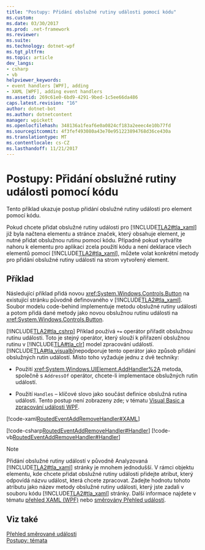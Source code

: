 ```yaml
---
title: "Postupy: Přidání obslužné rutiny události pomocí kódu"
ms.custom: 
ms.date: 03/30/2017
ms.prod: .net-framework
ms.reviewer: 
ms.suite: 
ms.technology: dotnet-wpf
ms.tgt_pltfrm: 
ms.topic: article
dev_langs:
- csharp
- vb
helpviewer_keywords:
- event handlers [WPF], adding
- XAML [WPF], adding event handlers
ms.assetid: 269c61e0-6bd9-4291-9bed-1c5ee66da486
caps.latest.revision: "16"
author: dotnet-bot
ms.author: dotnetcontent
manager: wpickett
ms.openlocfilehash: 348136a1feaf6e0a0824cf183a2eeec4e10b77fd
ms.sourcegitcommit: 4f3fef493080a43e70e951223894768d36ce430a
ms.translationtype: MT
ms.contentlocale: cs-CZ
ms.lasthandoff: 11/21/2017
---
```

# <a name="how-to-add-an-event-handler-using-code"></a>Postupy: Přidání obslužné rutiny události pomocí kódu
Tento příklad ukazuje postup přidání obslužné rutiny události pro element pomocí kódu.  
  
 Pokud chcete přidat obslužné rutiny události pro [!INCLUDE[TLA2#tla_xaml](../../../../includes/tla2sharptla-xaml-md.md)] již byla načtena elementu a stránce značek, který obsahuje element, je nutné přidat obslužnou rutinu pomocí kódu. Případně pokud vytváříte nahoru k elementu pro aplikaci zcela použití kódu a není deklarace všech elementů pomocí [!INCLUDE[TLA2#tla_xaml](../../../../includes/tla2sharptla-xaml-md.md)], můžete volat konkrétní metody pro přidání obslužné rutiny událostí na strom vytvořený element.  
  
## <a name="example"></a>Příklad  
 Následující příklad přidá novou <xref:System.Windows.Controls.Button> na existující stránku původně definovaného v [!INCLUDE[TLA2#tla_xaml](../../../../includes/tla2sharptla-xaml-md.md)]. Soubor modelu code-behind implementuje metodu obslužné rutiny události a potom přidá dané metody jako novou obslužnou rutinu události na <xref:System.Windows.Controls.Button>.  
  
 [!INCLUDE[TLA2#tla_cshrp](../../../../includes/tla2sharptla-cshrp-md.md)] Příklad používá `+=` operátor přiřadit obslužnou rutinu události. Toto je stejný operátor, který slouží k přiřazení obslužnou rutinu v [!INCLUDE[TLA#tla_clr](../../../../includes/tlasharptla-clr-md.md)] model zpracování událostí. [!INCLUDE[TLA#tla_visualb](../../../../includes/tlasharptla-visualb-md.md)]nepodporuje tento operátor jako způsob přidání obslužných rutin událostí. Místo toho vyžaduje jednu z dvě techniky:  
  
-   Použití <xref:System.Windows.UIElement.AddHandler%2A> metoda, společně s `AddressOf` operátor, chcete-li implementace obslužných rutin událostí.  
  
-   Použití `Handles` – klíčové slovo jako součást definice obslužná rutina události. Tento postup není zobrazeny zde; v tématu [Visual Basic a zpracování události WPF](../../../../docs/framework/wpf/advanced/visual-basic-and-wpf-event-handling.md).  
  
 [!code-xaml[RoutedEventAddRemoveHandler#XAML](../../../../samples/snippets/csharp/VS_Snippets_Wpf/RoutedEventAddRemoveHandler/CSharp/default.xaml#xaml)]  
  
 [!code-csharp[RoutedEventAddRemoveHandler#Handler](../../../../samples/snippets/csharp/VS_Snippets_Wpf/RoutedEventAddRemoveHandler/CSharp/default.xaml.cs#handler)]
 [!code-vb[RoutedEventAddRemoveHandler#Handler](../../../../samples/snippets/visualbasic/VS_Snippets_Wpf/RoutedEventAddRemoveHandler/VisualBasic/default.xaml.vb#handler)]  
  
> [!NOTE]
>  Přidání obslužné rutiny událostí v původně Analyzovaná [!INCLUDE[TLA2#tla_xaml](../../../../includes/tla2sharptla-xaml-md.md)] stránky je mnohem jednodušší. V rámci objektu elementu, kde chcete přidat obslužné rutiny události přidejte atribut, který odpovídá názvu událost, která chcete zpracovat. Zadejte hodnotu tohoto atributu jako název metody obslužné rutiny události, který jste zadali v souboru kódu [!INCLUDE[TLA2#tla_xaml](../../../../includes/tla2sharptla-xaml-md.md)] stránky. Další informace najdete v tématu [přehled XAML (WPF)](../../../../docs/framework/wpf/advanced/xaml-overview-wpf.md) nebo [směrovány Přehled událostí](../../../../docs/framework/wpf/advanced/routed-events-overview.md).  
  
## <a name="see-also"></a>Viz také  
 [Přehled směrované události](../../../../docs/framework/wpf/advanced/routed-events-overview.md)  
 [Postupy: témata](../../../../docs/framework/wpf/advanced/events-how-to-topics.md)

